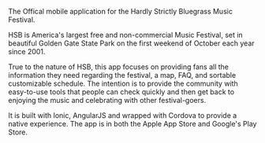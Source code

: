 The Offical mobile application for the Hardly Strictly Bluegrass Music Festival.

HSB is America's largest free and non-commercial Music Festival, set in beautiful Golden Gate State Park on the first weekend of October each year since 2001.

True to the nature of HSB, this app focuses on providing fans all the information they need regarding the festival, a map, FAQ, and sortable customizable schedule. The intention is to provide the community with easy-to-use tools that people can check quickly and then get back to enjoying the music and celebrating with other festival-goers.

It is built with Ionic, AngularJS and wrapped with Cordova to provide a native experience. The app is in both the Apple App Store and Google's Play Store.
